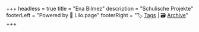 +++
headless = true
title = "Ena Bilmez"
description = "Schulische Projekte"
footerLeft = "Powered by 💜 Lilo.page"
footerRight = "🏷️ [Tags](/tags/) | 🗃️ [Archive](/posts/)"
+++
